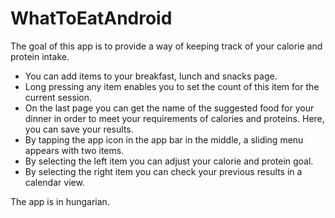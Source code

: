 # WhatToEatAndroid
The goal of this app is to provide a way of keeping track of your calorie and protein intake.

- You can add items to your breakfast, lunch and snacks page.
- Long pressing any item enables you to set the count of this item for the current session.
- On the last page you can get the name of the suggested food for your dinner in order to meet your requirements of calories and proteins. Here, you can save your results.
- By tapping the app icon in the app bar in the middle, a sliding menu appears with two items.
- By selecting the left item you can adjust your calorie and protein goal.
- By selecting the right item you can check your previous results in a calendar view.

The app is in hungarian.
